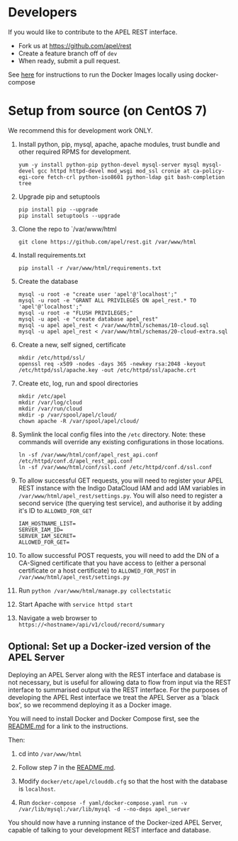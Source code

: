 # Developers

If you would like to contribute to the APEL REST interface. 

* Fork us at https://github.com/apel/rest
* Create a feature branch off of `dev`
* When ready, submit a pull request.

See [here](README.md#running-the-docker-image-on-centos-7-and-ubuntu-1604) for instructions to run the Docker Images locally using docker-compose

# Setup from source (on CentOS 7)
We recommend this for development work ONLY.

1. Install python, pip, mysql, apache, apache modules, trust bundle and other required RPMS for development.
    ```
    yum -y install python-pip python-devel mysql-server mysql mysql-devel gcc httpd httpd-devel mod_wsgi mod_ssl cronie at ca-policy-egi-core fetch-crl python-iso8601 python-ldap git bash-completion tree
    ```
    
2. Upgrade pip and setuptools
    ```
    pip install pip --upgrade
    pip install setuptools --upgrade
    ```
    
3. Clone the repo to `/var/www/html
    ```
    git clone https://github.com/apel/rest.git /var/www/html
    ```

4. Install requirements.txt
    ```
    pip install -r /var/www/html/requirements.txt
    ```

5. Create the database
    ```
    mysql -u root -e "create user 'apel'@'localhost';"
    mysql -u root -e "GRANT ALL PRIVILEGES ON apel_rest.* TO 'apel'@'localhost';"
    mysql -u root -e "FLUSH PRIVILEGES;"
    mysql -u apel -e "create database apel_rest"
    mysql -u apel apel_rest < /var/www/html/schemas/10-cloud.sql
    mysql -u apel apel_rest < /var/www/html/schemas/20-cloud-extra.sql
    ```

6. Create a new, self signed, certificate
    ```
    mkdir /etc/httpd/ssl/
    openssl req -x509 -nodes -days 365 -newkey rsa:2048 -keyout /etc/httpd/ssl/apache.key -out /etc/httpd/ssl/apache.crt
    ```

7. Create etc, log, run and spool directories
   ```
   mkdir /etc/apel
   mkdir /var/log/cloud
   mkdir /var/run/cloud
   mkdir -p /var/spool/apel/cloud/
   chown apache -R /var/spool/apel/cloud/
   ```

8. Symlink the local config files into the `/etc` directory. Note: these commands will override any existing configurations in those locations.
    ```
    ln -sf /var/www/html/conf/apel_rest_api.conf /etc/httpd/conf.d/apel_rest_api.conf
    ln -sf /var/www/html/conf/ssl.conf /etc/httpd/conf.d/ssl.conf
    ```

9. To allow successful GET requests, you will need to register your APEL REST instance with the Indigo DataCloud IAM and add IAM variables in `/var/www/html/apel_rest/settings.py`. You will also need to register a second service (the querying test service), and authorise it by adding it's ID to `ALLOWED_FOR_GET`
    ```
    IAM_HOSTNAME_LIST=
    SERVER_IAM_ID=
    SERVER_IAM_SECRET=
    ALLOWED_FOR_GET=
    ```

10. To allow successful POST requests, you will need to add the DN of a CA-Signed certificate that you have access to (either a personal certificate or a host certificate) to `ALLOWED_FOR_POST` in `/var/www/html/apel_rest/settings.py`

11. Run `python /var/www/html/manage.py collectstatic`

12. Start Apache with `service httpd start`

13. Navigate a web browser to `https://<hostname>/api/v1/cloud/record/summary`

## Optional: Set up a Docker-ized version of the APEL Server

Deploying an APEL Server along with the REST interface and database is not necessary, but is useful for allowing data to flow from input via the REST interface to summarised output via the REST interface. For the purposes of developing the APEL Rest interface we treat the APEL Server as a 'black box', so we recommend deploying it as a Docker image.

You will need to install Docker and Docker Compose first, see the [README.md](../README.md#running-the-docker-image-on-centos-7-and-ubuntu-1604) for a link to the instructions.

Then:

1. cd into `/var/www/html`

2. Follow step 7 in the [README.md](../README.md#running-the-docker-image-on-centos-7-and-ubuntu-1604).

3. Modify `docker/etc/apel/clouddb.cfg` so that the host with the database is `localhost`.

4. Run `docker-compose -f yaml/docker-compose.yaml run -v /var/lib/mysql:/var/lib/mysql -d --no-deps apel_server`

You should now have a running instance of the Docker-ized APEL Server, capable of talking to your development REST interface and database.

